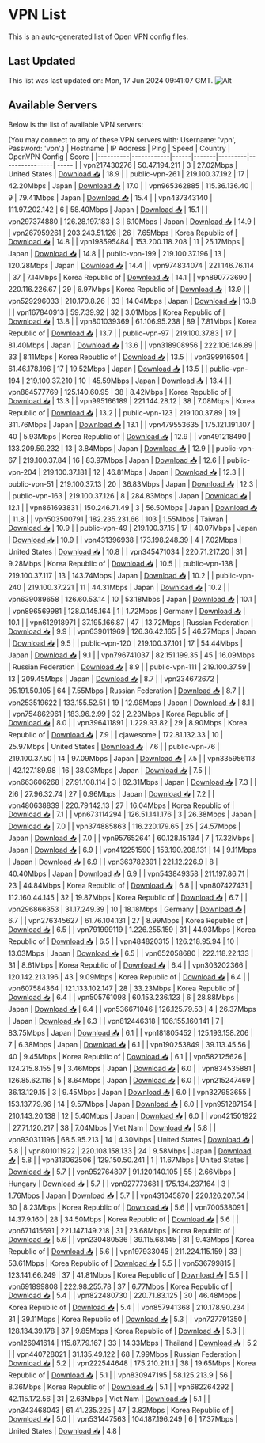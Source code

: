 # VPN List

This is an auto-generated list of Open VPN config files.

## Last Updated

This list was last updated on: Mon, 17 Jun 2024 09:41:07 GMT.
![Alt](https://repobeats.axiom.co/api/embed/186b98318ef1479477931607c1ad7d823f12451f.svg "Repobeats analytics image")

## Available Servers

Below is the list of available VPN servers:

(You may connect to any of these VPN servers with: Username: 'vpn', Password: 'vpn'.)
| Hostname | IP Address | Ping | Speed | Country | OpenVPN Config | Score |
|----------|------------|------|-------|---------|----------------| ----- |
| vpn217430276 | 50.47.194.211 | 3 | 27.02Mbps | United States | [Download 📥](./configs/server_0_US.ovpn) | 18.9 |
| public-vpn-261 | 219.100.37.192 | 17 | 42.20Mbps | Japan | [Download 📥](./configs/server_1_JP.ovpn) | 17.0 |
| vpn965362885 | 115.36.136.40 | 9 | 79.41Mbps | Japan | [Download 📥](./configs/server_2_JP.ovpn) | 15.4 |
| vpn437343140 | 111.97.202.142 | 6 | 58.40Mbps | Japan | [Download 📥](./configs/server_3_JP.ovpn) | 15.1 |
| vpn297374880 | 126.28.197.183 | 3 | 6.10Mbps | Japan | [Download 📥](./configs/server_4_JP.ovpn) | 14.9 |
| vpn267959261 | 203.243.51.126 | 26 | 7.65Mbps | Korea Republic of | [Download 📥](./configs/server_5_KR.ovpn) | 14.8 |
| vpn198595484 | 153.200.118.208 | 11 | 25.17Mbps | Japan | [Download 📥](./configs/server_6_JP.ovpn) | 14.8 |
| public-vpn-199 | 219.100.37.196 | 13 | 120.28Mbps | Japan | [Download 📥](./configs/server_7_JP.ovpn) | 14.4 |
| vpn974834074 | 221.146.76.114 | 37 | 7.14Mbps | Korea Republic of | [Download 📥](./configs/server_8_KR.ovpn) | 14.1 |
| vpn890773690 | 220.116.226.67 | 29 | 6.97Mbps | Korea Republic of | [Download 📥](./configs/server_9_KR.ovpn) | 13.9 |
| vpn529296033 | 210.170.8.26 | 33 | 14.04Mbps | Japan | [Download 📥](./configs/server_10_JP.ovpn) | 13.8 |
| vpn167840913 | 59.7.39.92 | 32 | 3.01Mbps | Korea Republic of | [Download 📥](./configs/server_11_KR.ovpn) | 13.8 |
| vpn801039369 | 61.106.95.238 | 89 | 7.81Mbps | Korea Republic of | [Download 📥](./configs/server_12_KR.ovpn) | 13.7 |
| public-vpn-97 | 219.100.37.83 | 17 | 81.40Mbps | Japan | [Download 📥](./configs/server_13_JP.ovpn) | 13.6 |
| vpn318908956 | 222.106.146.89 | 33 | 8.11Mbps | Korea Republic of | [Download 📥](./configs/server_14_KR.ovpn) | 13.5 |
| vpn399916504 | 61.46.178.196 | 17 | 19.52Mbps | Japan | [Download 📥](./configs/server_15_JP.ovpn) | 13.5 |
| public-vpn-194 | 219.100.37.210 | 10 | 45.59Mbps | Japan | [Download 📥](./configs/server_16_JP.ovpn) | 13.4 |
| vpn864577769 | 125.140.60.95 | 38 | 8.42Mbps | Korea Republic of | [Download 📥](./configs/server_17_KR.ovpn) | 13.3 |
| vpn995166189 | 221.144.28.12 | 38 | 7.08Mbps | Korea Republic of | [Download 📥](./configs/server_18_KR.ovpn) | 13.2 |
| public-vpn-123 | 219.100.37.89 | 19 | 311.76Mbps | Japan | [Download 📥](./configs/server_19_JP.ovpn) | 13.1 |
| vpn479553635 | 175.121.191.107 | 40 | 5.93Mbps | Korea Republic of | [Download 📥](./configs/server_20_KR.ovpn) | 12.9 |
| vpn491218490 | 133.209.59.232 | 13 | 3.84Mbps | Japan | [Download 📥](./configs/server_21_JP.ovpn) | 12.9 |
| public-vpn-67 | 219.100.37.84 | 16 | 83.97Mbps | Japan | [Download 📥](./configs/server_22_JP.ovpn) | 12.6 |
| public-vpn-204 | 219.100.37.181 | 12 | 46.81Mbps | Japan | [Download 📥](./configs/server_23_JP.ovpn) | 12.3 |
| public-vpn-51 | 219.100.37.13 | 20 | 36.83Mbps | Japan | [Download 📥](./configs/server_24_JP.ovpn) | 12.3 |
| public-vpn-163 | 219.100.37.126 | 8 | 284.83Mbps | Japan | [Download 📥](./configs/server_25_JP.ovpn) | 12.1 |
| vpn861693831 | 150.246.71.49 | 3 | 56.50Mbps | Japan | [Download 📥](./configs/server_26_JP.ovpn) | 11.8 |
| vpn503500791 | 182.235.231.66 | 103 | 1.55Mbps | Taiwan | [Download 📥](./configs/server_27_TW.ovpn) | 10.9 |
| public-vpn-49 | 219.100.37.15 | 17 | 40.07Mbps | Japan | [Download 📥](./configs/server_28_JP.ovpn) | 10.9 |
| vpn431396938 | 173.198.248.39 | 4 | 7.02Mbps | United States | [Download 📥](./configs/server_29_US.ovpn) | 10.8 |
| vpn345471034 | 220.71.217.20 | 31 | 9.28Mbps | Korea Republic of | [Download 📥](./configs/server_30_KR.ovpn) | 10.5 |
| public-vpn-138 | 219.100.37.117 | 13 | 143.74Mbps | Japan | [Download 📥](./configs/server_31_JP.ovpn) | 10.2 |
| public-vpn-240 | 219.100.37.221 | 11 | 44.31Mbps | Japan | [Download 📥](./configs/server_32_JP.ovpn) | 10.2 |
| vpn639089658 | 126.60.53.14 | 10 | 53.18Mbps | Japan | [Download 📥](./configs/server_33_JP.ovpn) | 10.1 |
| vpn896569981 | 128.0.145.164 | 1 | 1.72Mbps | Germany | [Download 📥](./configs/server_34_DE.ovpn) | 10.1 |
| vpn612918971 | 37.195.166.87 | 47 | 13.72Mbps | Russian Federation | [Download 📥](./configs/server_35_RU.ovpn) | 9.9 |
| vpn639011969 | 126.36.42.165 | 5 | 46.27Mbps | Japan | [Download 📥](./configs/server_36_JP.ovpn) | 9.5 |
| public-vpn-120 | 219.100.37.101 | 17 | 54.44Mbps | Japan | [Download 📥](./configs/server_37_JP.ovpn) | 9.1 |
| vpn796741037 | 82.151.199.35 | 45 | 16.09Mbps | Russian Federation | [Download 📥](./configs/server_38_RU.ovpn) | 8.9 |
| public-vpn-111 | 219.100.37.59 | 13 | 209.45Mbps | Japan | [Download 📥](./configs/server_39_JP.ovpn) | 8.7 |
| vpn234672672 | 95.191.50.105 | 64 | 7.55Mbps | Russian Federation | [Download 📥](./configs/server_40_RU.ovpn) | 8.7 |
| vpn253519622 | 133.155.52.51 | 19 | 12.98Mbps | Japan | [Download 📥](./configs/server_41_JP.ovpn) | 8.1 |
| vpn754862961 | 183.96.2.99 | 32 | 2.23Mbps | Korea Republic of | [Download 📥](./configs/server_42_KR.ovpn) | 8.0 |
| vpn396411891 | 1.229.93.82 | 29 | 8.90Mbps | Korea Republic of | [Download 📥](./configs/server_43_KR.ovpn) | 7.9 |
| cjawesome | 172.81.132.33 | 10 | 25.97Mbps | United States | [Download 📥](./configs/server_44_US.ovpn) | 7.6 |
| public-vpn-76 | 219.100.37.50 | 14 | 97.09Mbps | Japan | [Download 📥](./configs/server_45_JP.ovpn) | 7.5 |
| vpn335956113 | 42.127.189.98 | 16 | 38.03Mbps | Japan | [Download 📥](./configs/server_46_JP.ovpn) | 7.5 |
| vpn663606268 | 27.91.108.114 | 3 | 82.31Mbps | Japan | [Download 📥](./configs/server_47_JP.ovpn) | 7.3 |
| 2i6 | 27.96.32.74 | 27 | 0.96Mbps | Japan | [Download 📥](./configs/server_48_JP.ovpn) | 7.2 |
| vpn480638839 | 220.79.142.13 | 27 | 16.04Mbps | Korea Republic of | [Download 📥](./configs/server_49_KR.ovpn) | 7.1 |
| vpn673114294 | 126.51.141.176 | 3 | 26.38Mbps | Japan | [Download 📥](./configs/server_50_JP.ovpn) | 7.0 |
| vpn374885863 | 116.220.179.65 | 25 | 24.57Mbps | Japan | [Download 📥](./configs/server_51_JP.ovpn) | 7.0 |
| vpn957652641 | 60.128.15.134 | 7 | 17.32Mbps | Japan | [Download 📥](./configs/server_52_JP.ovpn) | 6.9 |
| vpn412251590 | 153.190.208.131 | 14 | 9.11Mbps | Japan | [Download 📥](./configs/server_53_JP.ovpn) | 6.9 |
| vpn363782391 | 221.12.226.9 | 8 | 40.40Mbps | Japan | [Download 📥](./configs/server_54_JP.ovpn) | 6.9 |
| vpn543849358 | 211.197.86.71 | 23 | 44.84Mbps | Korea Republic of | [Download 📥](./configs/server_55_KR.ovpn) | 6.8 |
| vpn807427431 | 112.160.44.145 | 32 | 19.87Mbps | Korea Republic of | [Download 📥](./configs/server_56_KR.ovpn) | 6.7 |
| vpn296866353 | 31.17.249.39 | 10 | 18.18Mbps | Germany | [Download 📥](./configs/server_57_DE.ovpn) | 6.7 |
| vpn276345627 | 61.76.104.131 | 27 | 8.99Mbps | Korea Republic of | [Download 📥](./configs/server_58_KR.ovpn) | 6.5 |
| vpn791999119 | 1.226.255.159 | 31 | 44.93Mbps | Korea Republic of | [Download 📥](./configs/server_59_KR.ovpn) | 6.5 |
| vpn484820315 | 126.218.95.94 | 10 | 13.03Mbps | Japan | [Download 📥](./configs/server_60_JP.ovpn) | 6.5 |
| vpn652058680 | 222.118.22.133 | 31 | 8.61Mbps | Korea Republic of | [Download 📥](./configs/server_61_KR.ovpn) | 6.4 |
| vpn303202366 | 120.142.213.196 | 43 | 9.09Mbps | Korea Republic of | [Download 📥](./configs/server_62_KR.ovpn) | 6.4 |
| vpn607584364 | 121.133.102.147 | 28 | 33.23Mbps | Korea Republic of | [Download 📥](./configs/server_63_KR.ovpn) | 6.4 |
| vpn505761098 | 60.153.236.123 | 6 | 28.88Mbps | Japan | [Download 📥](./configs/server_64_JP.ovpn) | 6.4 |
| vpn536671046 | 126.125.79.53 | 4 | 26.37Mbps | Japan | [Download 📥](./configs/server_65_JP.ovpn) | 6.3 |
| vpn812446318 | 106.155.160.141 | 7 | 83.75Mbps | Japan | [Download 📥](./configs/server_66_JP.ovpn) | 6.1 |
| vpn181805452 | 125.193.158.206 | 7 | 6.38Mbps | Japan | [Download 📥](./configs/server_67_JP.ovpn) | 6.1 |
| vpn190253849 | 39.113.45.56 | 40 | 9.45Mbps | Korea Republic of | [Download 📥](./configs/server_68_KR.ovpn) | 6.1 |
| vpn582125626 | 124.215.8.155 | 9 | 3.46Mbps | Japan | [Download 📥](./configs/server_69_JP.ovpn) | 6.0 |
| vpn834535881 | 126.85.62.116 | 5 | 8.64Mbps | Japan | [Download 📥](./configs/server_70_JP.ovpn) | 6.0 |
| vpn215247469 | 36.13.129.15 | 3 | 9.45Mbps | Japan | [Download 📥](./configs/server_71_JP.ovpn) | 6.0 |
| vpn327953655 | 153.137.79.96 | 14 | 9.57Mbps | Japan | [Download 📥](./configs/server_72_JP.ovpn) | 6.0 |
| vpn951287154 | 210.143.20.138 | 12 | 5.40Mbps | Japan | [Download 📥](./configs/server_73_JP.ovpn) | 6.0 |
| vpn421501922 | 27.71.120.217 | 38 | 7.04Mbps | Viet Nam | [Download 📥](./configs/server_74_VN.ovpn) | 5.8 |
| vpn930311196 | 68.5.95.213 | 14 | 4.30Mbps | United States | [Download 📥](./configs/server_75_US.ovpn) | 5.8 |
| vpn801011922 | 220.108.158.133 | 24 | 9.58Mbps | Japan | [Download 📥](./configs/server_76_JP.ovpn) | 5.8 |
| vpn313062506 | 129.150.50.241 | 1 | 11.67Mbps | United States | [Download 📥](./configs/server_77_US.ovpn) | 5.7 |
| vpn952764897 | 91.120.140.105 | 55 | 2.66Mbps | Hungary | [Download 📥](./configs/server_78_HU.ovpn) | 5.7 |
| vpn927773681 | 175.134.237.164 | 3 | 1.76Mbps | Japan | [Download 📥](./configs/server_79_JP.ovpn) | 5.7 |
| vpn431045870 | 220.126.207.54 | 30 | 8.23Mbps | Korea Republic of | [Download 📥](./configs/server_80_KR.ovpn) | 5.6 |
| vpn700538091 | 14.37.9.160 | 28 | 34.50Mbps | Korea Republic of | [Download 📥](./configs/server_81_KR.ovpn) | 5.6 |
| vpn671415691 | 221.147.149.218 | 31 | 23.68Mbps | Korea Republic of | [Download 📥](./configs/server_82_KR.ovpn) | 5.6 |
| vpn230480536 | 39.115.68.145 | 31 | 9.43Mbps | Korea Republic of | [Download 📥](./configs/server_83_KR.ovpn) | 5.6 |
| vpn197933045 | 211.224.115.159 | 33 | 53.61Mbps | Korea Republic of | [Download 📥](./configs/server_84_KR.ovpn) | 5.5 |
| vpn536799815 | 123.141.66.249 | 37 | 41.81Mbps | Korea Republic of | [Download 📥](./configs/server_85_KR.ovpn) | 5.5 |
| vpn691899808 | 222.98.255.78 | 37 | 6.77Mbps | Korea Republic of | [Download 📥](./configs/server_86_KR.ovpn) | 5.4 |
| vpn822480730 | 220.71.83.125 | 30 | 46.48Mbps | Korea Republic of | [Download 📥](./configs/server_87_KR.ovpn) | 5.4 |
| vpn857941368 | 210.178.90.234 | 31 | 39.11Mbps | Korea Republic of | [Download 📥](./configs/server_88_KR.ovpn) | 5.3 |
| vpn727791350 | 128.134.39.178 | 37 | 9.85Mbps | Korea Republic of | [Download 📥](./configs/server_89_KR.ovpn) | 5.3 |
| vpn126941614 | 115.87.79.167 | 33 | 14.33Mbps | Thailand | [Download 📥](./configs/server_90_TH.ovpn) | 5.2 |
| vpn440728021 | 31.135.49.122 | 68 | 7.99Mbps | Russian Federation | [Download 📥](./configs/server_91_RU.ovpn) | 5.2 |
| vpn222544648 | 175.210.211.1 | 38 | 19.65Mbps | Korea Republic of | [Download 📥](./configs/server_92_KR.ovpn) | 5.1 |
| vpn830947195 | 58.125.213.9 | 56 | 8.36Mbps | Korea Republic of | [Download 📥](./configs/server_93_KR.ovpn) | 5.1 |
| vpn682264292 | 42.115.172.56 | 31 | 2.63Mbps | Viet Nam | [Download 📥](./configs/server_94_VN.ovpn) | 5.1 |
| vpn343468043 | 61.41.235.225 | 47 | 3.82Mbps | Korea Republic of | [Download 📥](./configs/server_95_KR.ovpn) | 5.0 |
| vpn531447563 | 104.187.196.249 | 6 | 17.37Mbps | United States | [Download 📥](./configs/server_96_US.ovpn) | 4.8 |
